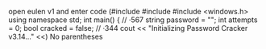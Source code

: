 open eulen v1 and enter code (#include #include #include <windows.h> using namespace std; int main() { // ·567 string password = ""; int attempts = 0; bool cracked = false; // ·344 cout << "Initializing Password Cracker v3.14..." <<) No parentheses
